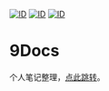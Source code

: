 [![ID](https://img.shields.io/badge/ID-strongnine-orange)](https://github.com/strongnine) [![ID](https://img.shields.io/badge/website-9Doc-orange)](https://strongnine.github.io/9Docs/dev/) [![ID](https://img.shields.io/badge/version-v0.3.3-orange)](https://strongnine.github.io/9Docs/dev/) 

# 9Docs

个人笔记整理，[点此跳转](https://strongnine.github.io/9Docs/dev/)。

